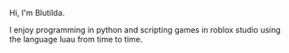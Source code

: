 Hi, I'm Blutilda.

I enjoy programming in python and scripting games in roblox studio using the language luau from time to time.
